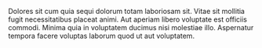 Dolores sit cum quia sequi dolorum totam laboriosam sit. Vitae sit mollitia fugit necessitatibus placeat animi. Aut aperiam libero voluptate est officiis commodi. Minima quia in voluptatem ducimus nisi molestiae illo. Aspernatur tempora facere voluptas laborum quod ut aut voluptatem.